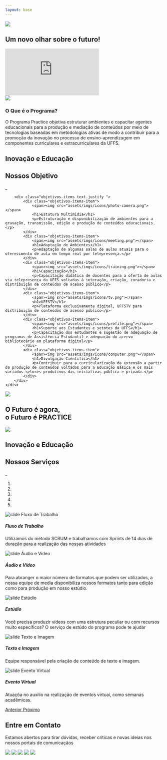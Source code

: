```yaml
---
layout: base
---
```

<img class="capa-yellow" src="assets/imgs/ondasYellow.png">
<section class="video">
    <h1 class="text-center">Um novo olhar sobre o futuro!</h1>
    <iframe id="video" src="https://www.youtube.com/embed/V6kS3fPytiQ" frameborder="0" allow="accelerometer; autoplay; encrypted-media; gyroscope; picture-in-picture" allowfullscreen></iframe>
</section>

<img class="capa-white" src="assets/imgs/ondasWhite.png">
<section class="apresentacao">
    <article class="container text-center text-dark">
        <h1>O Que é o Programa?</h1>
        <p>O Programa Practice objetiva estruturar ambientes e capacitar agentes educacionais para a produção e mediação de conteúdos por meio de tecnologias baseadas em metodologias ativas de modo a contribuir para a promoção da inovação no processo de ensino-aprendizagem em componentes curriculares e extracurriculares da UFFS.</p>
    </article>
</section>

<section class="objetivos-container">
    <div class="objetivos container">
        <div class="objetivos-title">
            <h2>Inovação e Educação</h2>
            <h1>Nossos Objetivo</h1>
            <p>_</p>
        </div>

        <div class="objetivos-items text-justify ">
            <div class="objetivos-items-item">
                <span><img src="assets/imgs/icons/photo-camera.png"></span>
                <h1>Estutura Multimidia</h1>
                <p>Estruturação e disponibilização de ambientes para a gravação, transmissão, edição e produção de conteúdos educacionais.</p>
            </div>        
            <div class="objetivos-items-item">
                <span><img src="assets/imgs/icons/meeting.png"></span>
                <h1>Adaptação de Ambientes</h1>
                <p>Adaptação de algumas salas de aulas atuais para o oferecimento de aula em tempo real por telepresença.</p>
            </div>        
            <div class="objetivos-items-item">
                <span><img src="assets/imgs/icons/training.png"></span>
                <h1>Capacitação</h1>
                <p>Capacitação didática de docentes para a oferta de aulas via telepresença da UFFS voltadas à interação, criação, curadoria e distribuição de conteúdos de acesso público</p>
            </div>        
            <div class="objetivos-items-item">
                <span><img src="assets/imgs/icons/tv.png"></span>
                <h1>UFFSTV</h1>
                <p>Plataforma exclusivamente digital, UFFSTV para distribuição de conteúdos de acesso público</p>
            </div>       
            <div class="objetivos-items-item">
                <span><img src="assets/imgs/icons/profile.png"></span>
                <h1>Suporte aos Estudantes e setotes da UFFS</h1>
                <p>Capacitação dos estudantes e sugestão de adequação de programas de Assistência Estudantil e adequação do acervo bibliotecário em plataforma digital</p>
            </div>        
            <div class="objetivos-items-item">
                <span><img src="assets/imgs/icons/computer.png"></span>
                <h1>Divulgação Ciêntifica</h1>
                <p>Contribuir para a curricularização da extensão a partir da produção de conteúdos voltados para a Educação Básica e os mais variados setores produtivos das iniciativas pública e privada.</p>
            </div>
        </div>
    </div>
</section>

<section class="frase text-center">
    <img src="assets/imgs/nuvens.png">
    <h1> O Futuro é agora,<br>o Futuro é <strong>PRACTICE</strong></h1>
    <img src="assets/imgs/nuvens.png">
</section>

<section class="servico">
    <div class="servico-title container">
        <h2>Inovação e Educação</h2>
        <h1>Nossos Serviços</h1>
        <p>_</p>
    </div>
    <div id="carouselExampleIndicators" class="carousel slide" data-ride="carousel" style="width: 100%;">
        <ol class="carousel-indicators">
          <li data-target="#carouselExampleIndicators" data-slide-to="0" class="active"></li>
          <li data-target="#carouselExampleIndicators" data-slide-to="1"></li>
          <li data-target="#carouselExampleIndicators" data-slide-to="2"></li>
          <li data-target="#carouselExampleIndicators" data-slide-to="3"></li>
          <li data-target="#carouselExampleIndicators" data-slide-to="4"></li>
        </ol>
        <div class="carousel-inner">
          <div class="carousel-item active">
            <img class="servico-img" src="assets/imgs/servicos/fluxo_de_trabalho.svg" alt="slide Fluxo de Trabalho">
            <div class="carousel-caption">
                <h5>Fluxo de Trabalho</h5>
                <p>Utilizamos do método SCRUM e trabalhamos com Sprints de 14 dias de duração para a realização das nossas atividades</p>
              </div>
          </div>
          <div class="carousel-item">
            <img class="servico-img" src="assets/imgs/servicos/audio_video.svg" alt="slide Áudio e Vídeo">
            <div class="carousel-caption">
                <h5>Áudio e Vídeo</h5>
                <p>Para abranger o maior número de formatos que podem ser utilizados, a nossa equipe de media disponibiliza nossos formatos tanto para edição como para produção em nosso estúdio.</p>
              </div>
          </div>
          <div class="carousel-item">
            <img class="servico-img" src="assets/imgs/servicos/estudio.svg" alt="slide Estúdio">
            <div class="carousel-caption">
                <h5>Estúdio</h5>
                <p>Você precisa produzir vídeos com uma estrutura peculiar ou com recursos muito específicos? O serviço de estúdo do programa pode te ajudar</p>
              </div>
          </div>
          <div class="carousel-item">
            <img class="servico-img" src="assets/imgs/servicos/texto_imagem.svg" alt="slide Texto e Imagem">
            <div class="carousel-caption">
                <h5>Texto e Imagem</h5>
                <p>Equipe responsável pela criação de conteúdo de texto e imagem.</p>
              </div>
          </div>
          <div class="carousel-item">
            <img class="servico-img" src="assets/imgs/servicos/eventos.svg" alt="slide Evento Virtual">
            <div class="carousel-caption">
                <h5>Evento Virtual</h5>
                <p>Atuaçõa no auxilio na realização de eventos virtuai, como semanas acadêmicas.</p>
              </div>
          </div>
        </div>
        <a class="carousel-control-prev" href="#carouselExampleIndicators" role="button" data-slide="prev">
          <span class="carousel-control-prev-icon" aria-hidden="true"></span>
          <span class="sr-only">Anterior</span>
        </a>
        <a class="carousel-control-next" href="#carouselExampleIndicators" role="button" data-slide="next">
          <span class="carousel-control-next-icon" aria-hidden="true"></span>
          <span class="sr-only">Próximo</span>
        </a>
      </div>
</section>

<section class="contato px-5 text-center">
<h1>Entre em Contato</h1>
<p>Estamos abertos para tirar dúvidas, receber críticas e novas ideias nos nossos portais de comunicaçãos</p>
<div class="redes-sociais">
    <a href="mailto:practice@uffs.edu.br?subject=Contato"><img src="assets/imgs/Ícones Redes Sociais/Email Escuro.png"></a>
    <a href="https://github.com/practice-uffs"><img src="assets/imgs/Ícones Redes Sociais/Github Escuro.png"></a>
    <a href="https://www.instagram.com/practiceuffs/"><img src="assets/imgs/Ícones Redes Sociais/Instagram Escuro.png"></a>
    <a href="https://www.youtube.com/channel/UCu3jAl8MTMPkaxb3u0_xESw?view_as=subscriber"><img src="assets/imgs/Ícones Redes Sociais/YouTube Branca.png"></a>
    <a href="https://practice.uffs.cc/"><img src="assets/imgs/Ícones Redes Sociais/Seta Escura.png"></a>
</div>
</section>
    